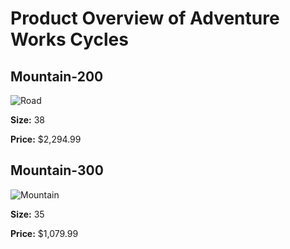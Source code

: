 # **Product Overview of Adventure Works Cycles**


## **Mountain\-200**

![Road](Road-550.png)



**Size:** 38

**Price:** $2,294.99


## **Mountain\-300**

![Mountain](https://www.syncfusion.com/downloads/support/directtrac/general/Mountain-300-989274178.png)



**Size:** 35

**Price:** $1,079.99